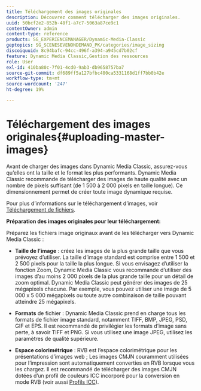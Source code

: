 ```yaml
---
title: Téléchargement des images originales
description: Découvrez comment télécharger des images originales.
uuid: 50bcf2e2-852b-48f1-a7c7-5063a87ce9c1
contentOwner: admin
content-type: reference
products: SG_EXPERIENCEMANAGER/Dynamic-Media-Classic
geptopics: SG_SCENESEVENONDEMAND_PK/categories/image_sizing
discoiquuid: 8c94bafc-94cc-496f-a394-a945cd7b02cf
feature: Dynamic Media Classic,Gestion des ressources
role: User
exl-id: 410ba80c-7f01-4cd0-9ab3-db9658757ba7
source-git-commit: df689ff5a127bfbc400ca5331168d1ff7bb0b42e
workflow-type: tm+mt
source-wordcount: '247'
ht-degree: 19%

---
```


# Téléchargement des images originales{#uploading-master-images}

Avant de charger des images dans Dynamic Media Classic, assurez-vous qu’elles ont la taille et le format les plus performants. Dynamic Media Classic recommande de télécharger des images de haute qualité avec un nombre de pixels suffisant (de 1 500 à 2 000 pixels en taille longue). Ce dimensionnement permet de créer toute image dynamique requise.

Pour plus d’informations sur le téléchargement d’images, voir [Téléchargement de fichiers](uploading-files.md#uploading_files).

**Préparation des images originales pour leur téléchargement:**

Préparez les fichiers image originaux avant de les télécharger vers Dynamic Media Classic :

* **Taille de l’image**  : créez les images de la plus grande taille que vous prévoyez d’utiliser. La taille d’image standard est comprise entre 1 500 et 2 500 pixels pour la taille la plus longue. Si vous envisagez d’utiliser la fonction Zoom, Dynamic Media Classic vous recommande d’utiliser des images d’au moins 2 000 pixels de la plus grande taille pour un détail de zoom optimal. Dynamic Media Classic peut générer des images de 25 mégapixels chacune. Par exemple, vous pouvez utiliser une image de 5 000 x 5 000 mégapixels ou toute autre combinaison de taille pouvant atteindre 25 mégapixels.

* **Formats**  de fichier : Dynamic Media Classic prend en charge tous les formats de fichier image standard, notamment TIFF, BMP, JPEG, PSD, GIF et EPS. Il est recommandé de privilégier les formats d’image sans perte, à savoir TIFF et PNG. Si vous utilisez une image JPEG, utilisez les paramètres de qualité supérieure.

* **Espace colorimétrique**  : RVB est l’espace colorimétrique pour les présentations d’images web ; Les images CMJN couramment utilisées pour l’impression sont automatiquement converties en RVB lorsque vous les chargez. Il est recommandé de télécharger des images CMJN dotées d’un profil de couleurs ICC incorporé pour la conversion en mode RVB (voir aussi [Profils ICC](/help/icc-profiles.md)).
